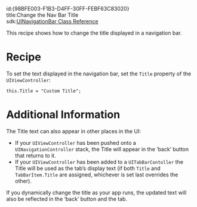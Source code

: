 id:{98BFE003-F1B3-D4FF-30FF-FEBF63C83020}  
title:Change the Nav Bar Title  
sdk:[UINavigationBar Class Reference](https://developer.apple.com/library/ios/#documentation/UIKit/Reference/UINavigationBar_Class/Reference/UINavigationBar.html)  

This recipe shows how to change the title displayed in a navigation bar.

 <a name="Recipe" class="injected"></a>


# Recipe

To set the text displayed in the navigation bar, set the `Title` property of
the `UIViewController`:

```
this.Title = "Custom Title";
```

 <a name="Additional_Information" class="injected"></a>


# Additional Information

The Title text can also appear in other places in the UI:

-  If your `UIViewController` has been pushed onto a `UINavigationController` stack, the Title will appear in the ‘back’ button that returns to it.
-  If your `UIViewController` has been added to a `UITabBarContoller` the Title will be used as the tab’s display text (if both `Title` and `TabBarItem.Title` are assigned, whichever is set last overrides the other).


If you dynamically change the title as your app runs, the updated text will
also be reflected in the ‘back’ button and the tab.

